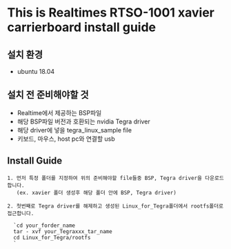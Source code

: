 

# This is Realtimes RTSO-1001 xavier carrierboard install guide

## 설치 환경
   * ubuntu 18.04


## 설치 전 준비해야할 것
   * Realtime에서 제공하는 BSP파일
   * 해당 BSP파일 버전과 호환되는 nvidia Tegra driver
   * 해당 driver에 넣을 tegra_linux_sample file
   * 키보드, 마우스, host pc와 연결할 usb

## Install Guide
    1. 먼저 특정 폴더를 지정하여 위의 준비해야할 file들중 BSP, Tegra driver을 다운로드 합니다. 
       (ex. xavier 폴더 생성후 해당 폴더 안에 BSP, Tegra driver)
       
    2. 첫번째로 Tegra driver를 해제하고 생성된 Linux_for_Tegra폴더에서 rootfs폴더로 접근합니다.
      
      `cd your_forder_name
      tar - xvf your_Tegraxxx_tar_name
      cd Linux_for_Tegra/rootfs
      `
      


